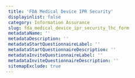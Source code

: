 ```yaml
--- 
 title: 'FDA Medical Device IPR Security' 
 displayinlist: false 
 category: Information Assurance
 slug: fda_medical_device_ipr_security_lhc_form
 metadataName: ''
 metadataDescription: ''
 metadataStartQuestionnaireLabel: ''
 metadataStartQuestionnaireDescription: ''
 metadataInviteQuestionnaireLabel: ''
 metadataInviteQuestionnaireDescription: ''
 sitemapExclude: true
---
```

